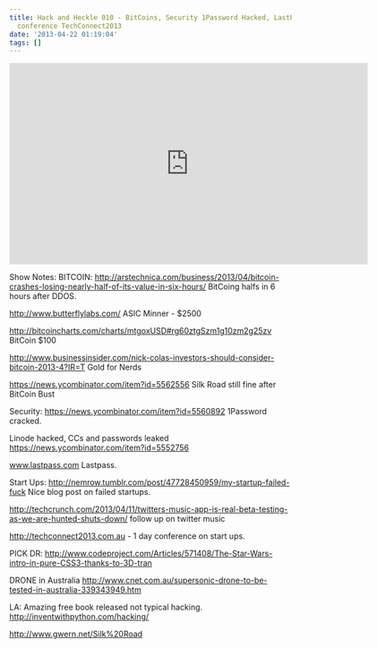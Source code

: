 ```yaml
---
title: Hack and Heckle 010 - BitCoins, Security 1Password Hacked, LastPass and Startups
  conference TechConnect2013
date: '2013-04-22 01:19:04'
tags: []
---
```


<iframe style="border: none" src="http://html5-player.libsyn.com/embed/episode/id/2295625/height/360/width/640/theme/legacy/direction/no/autoplay/no/autonext/no/thumbnail/yes/preload/no/no_addthis/no/" height="360" width="640" scrolling="no"></iframe>

Show Notes:
BITCOIN:
http://arstechnica.com/business/2013/04/bitcoin-crashes-losing-nearly-half-of-its-value-in-six-hours/
BitCoing halfs in 6 hours after DDOS.

http://www.butterflylabs.com/
ASIC Minner - $2500

http://bitcoincharts.com/charts/mtgoxUSD#rg60ztgSzm1g10zm2g25zv
BitCoin $100

http://www.businessinsider.com/nick-colas-investors-should-consider-bitcoin-2013-4?IR=T
Gold for Nerds

https://news.ycombinator.com/item?id=5562556
Silk Road still fine after BitCoin Bust

Security:
https://news.ycombinator.com/item?id=5560892
1Password cracked.

Linode hacked, CCs and passwords leaked
https://news.ycombinator.com/item?id=5552756

www.lastpass.com
Lastpass.

Start Ups:
http://nemrow.tumblr.com/post/47728450959/my-startup-failed-fuck
Nice blog post on failed startups.

http://techcrunch.com/2013/04/11/twitters-music-app-is-real-beta-testing-as-we-are-hunted-shuts-down/
follow up on twitter music

http://techconnect2013.com.au - 1 day conference on start ups.

PICK 
DR:
http://www.codeproject.com/Articles/571408/The-Star-Wars-intro-in-pure-CSS3-thanks-to-3D-tran

DRONE in Australia 
http://www.cnet.com.au/supersonic-drone-to-be-tested-in-australia-339343949.htm

LA:
Amazing free book released not typical hacking.
http://inventwithpython.com/hacking/

http://www.gwern.net/Silk%20Road
